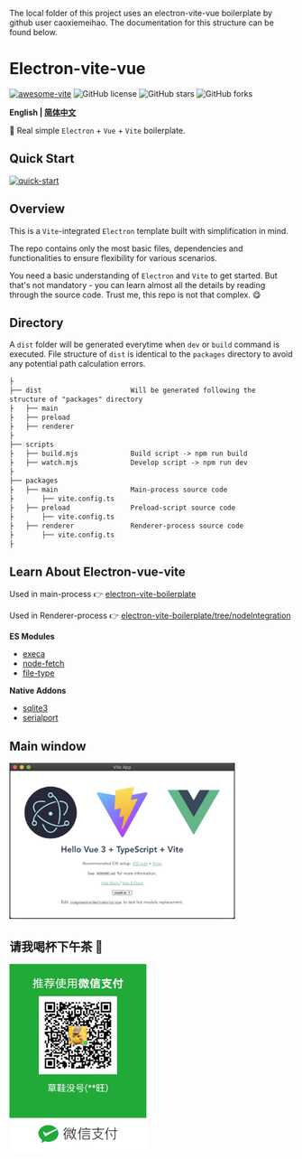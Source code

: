 
The local folder of this project uses an electron-vite-vue boilerplate by github user caoxiemeihao. The documentation for this structure can be found below.
# Electron-vite-vue

[![awesome-vite](https://awesome.re/mentioned-badge.svg)](https://github.com/vitejs/awesome-vite)
![GitHub license](https://img.shields.io/github/license/caoxiemeihao/electron-vite-vue?style=flat)
![GitHub stars](https://img.shields.io/github/stars/caoxiemeihao/electron-vite-vue?color=fa6470&style=flat)
![GitHub forks](https://img.shields.io/github/forks/caoxiemeihao/electron-vite-vue?style=flat)


**English | [简体中文](README.zh-CN.md)**

🥳 Real simple `Electron` + `Vue` + `Vite` boilerplate.

## Quick Start

[![quick-start](https://asciinema.org/a/483731.svg)](https://asciinema.org/a/483731)

## Overview

This is a `Vite`-integrated `Electron` template built with simplification in mind.

The repo contains only the most basic files, dependencies and functionalities to ensure flexibility for various scenarios. 

You need a basic understanding of `Electron` and `Vite` to get started. But that's not mandatory - you can learn almost all the details by reading through the source code. Trust me, this repo is not that complex. 😋

## Directory

A `dist` folder will be generated everytime when `dev` or `build` command is executed. File structure of `dist` is identical to the `packages` directory to avoid any potential path calculation errors.

```tree
├
├── dist                      Will be generated following the structure of "packages" directory
├   ├── main
├   ├── preload
├   ├── renderer
├
├── scripts
├   ├── build.mjs             Build script -> npm run build
├   ├── watch.mjs             Develop script -> npm run dev
├
├── packages
├   ├── main                  Main-process source code
├       ├── vite.config.ts
├   ├── preload               Preload-script source code
├       ├── vite.config.ts
├   ├── renderer              Renderer-process source code
├       ├── vite.config.ts
├
```

## Learn About Electron-vue-vite

Used in main-process 👉 [electron-vite-boilerplate](https://github.com/caoxiemeihao/electron-vite-boilerplate)

Used in Renderer-process 👉 [electron-vite-boilerplate/tree/nodeIntegration](https://github.com/caoxiemeihao/electron-vite-boilerplate/tree/nodeIntegration)

**ES Modules**

- [execa](https://www.npmjs.com/package/execa)
- [node-fetch](https://www.npmjs.com/package/node-fetch)
- [file-type](https://www.npmjs.com/package/file-type)

**Native Addons**

- [sqlite3](https://www.npmjs.com/package/sqlite3)
- [serialport](https://www.npmjs.com/package/serialport)

## Main window
<img width="400px" src="https://raw.githubusercontent.com/caoxiemeihao/blog/main/electron-vue-vite/screenshot/electron-15.png" />

## <!-- Wechat | | -->请我喝杯下午茶 🥳

<div style="display:flex;">
  <!-- <img height="333px" src="https://raw.githubusercontent.com/caoxiemeihao/blog/main/assets/wechat/group/qrcode.jpg" />
  &nbsp;&nbsp;&nbsp;&nbsp; -->
  <img height="333px" src="https://raw.githubusercontent.com/caoxiemeihao/blog/main/assets/wechat/%24qrcode/%24.png" />
</div>


